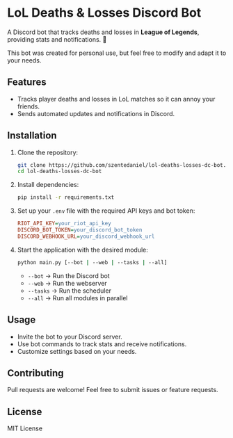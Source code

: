 # LoL Deaths & Losses Discord Bot

A Discord bot that tracks deaths and losses in **League of Legends**, providing stats and notifications. 🚀

This bot was created for personal use, but feel free to modify and adapt it to your needs.

## Features

- Tracks player deaths and losses in LoL matches so it can annoy your friends.
- Sends automated updates and notifications in Discord.

## Installation

1. Clone the repository:
   ```sh
   git clone https://github.com/szentedaniel/lol-deaths-losses-dc-bot.git
   cd lol-deaths-losses-dc-bot
   ```
2. Install dependencies:
   ```sh
   pip install -r requirements.txt
   ```
3. Set up your `.env` file with the required API keys and bot token:
   ```ini
   RIOT_API_KEY=your_riot_api_key
   DISCORD_BOT_TOKEN=your_discord_bot_token
   DISCORD_WEBHOOK_URL=your_discord_webhook_url
   ```
4. Start the application with the desired module:
   ```sh
   python main.py [--bot | --web | --tasks | --all]
   ```
   - `--bot` → Run the Discord bot
   - `--web` → Run the webserver
   - `--tasks` → Run the scheduler
   - `--all` → Run all modules in parallel

## Usage

- Invite the bot to your Discord server.
- Use bot commands to track stats and receive notifications.
- Customize settings based on your needs.

## Contributing

Pull requests are welcome! Feel free to submit issues or feature requests.

## License

MIT License

